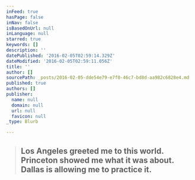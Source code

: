 ```yaml
---
inFeed: true
hasPage: false
inNav: false
isBasedOnUrl: null
inLanguage: null
starred: true
keywords: []
description: ''
datePublished: '2016-02-05T02:59:14.329Z'
dateModified: '2016-02-05T02:59:11.056Z'
title: ''
author: []
sourcePath: _posts/2016-02-05-dde54e79-e7f0-46c7-bd8d-aa982c6828e4.md
published: true
authors: []
publisher:
  name: null
  domain: null
  url: null
  favicon: null
_type: Blurb

---
```

> ## Los Angeles greeted me to this world. Princeton showed me what it was about. Dallas is allowing me to practice it.